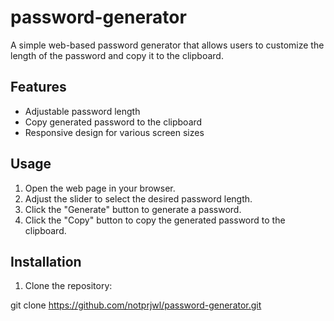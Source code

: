# password-generator

A simple web-based password generator that allows users to customize the length of the password and copy it to the clipboard.

## Features

- Adjustable password length
- Copy generated password to the clipboard
- Responsive design for various screen sizes


## Usage

1. Open the web page in your browser.
2. Adjust the slider to select the desired password length.
3. Click the "Generate" button to generate a password.
4. Click the "Copy" button to copy the generated password to the clipboard.

## Installation

1. Clone the repository:
   
git clone https://github.com/notprjwl/password-generator.git
